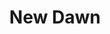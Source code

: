 ---
ee_id_show: '4507'
title: New Dawn
url: new-dawn
live_url:
year: '2020'
venue: Louis Vuitton
state_country: Global
type:
dates:
pitch: Did an ad campaign 4 LV - both print &amp; in-store. Decked out their flagships
  4 July with dusk &amp; dawns.
ps:
imgs: lv-2020-07-web-sm--CVeL.jpg,lv-2020-07-web-sm--DJFW.jpg,lv-2020-07-web-sm--faVh.jpg,lv-2020-07-web-sm--91eI.jpg
things: "[4497] [2020-031-the-light-of-a-new-dawn] 2020-031 The light of a new dawn"
status:
layout: shows
---